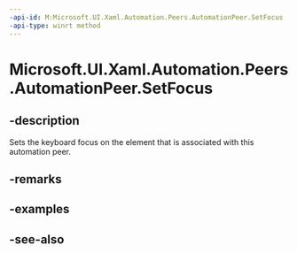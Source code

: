 ```yaml
---
-api-id: M:Microsoft.UI.Xaml.Automation.Peers.AutomationPeer.SetFocus
-api-type: winrt method
---
```


<!-- Method syntax
public void SetFocus()
-->

# Microsoft.UI.Xaml.Automation.Peers.AutomationPeer.SetFocus

## -description
Sets the keyboard focus on the element that is associated with this automation peer.

## -remarks

## -examples

## -see-also
